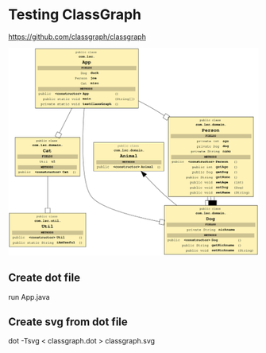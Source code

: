 # Testing ClassGraph

https://github.com/classgraph/classgraph

![classgraph.svg](classgraph.svg)

## Create dot file

run App.java

## Create svg from dot file

dot -Tsvg < classgraph.dot > classgraph.svg


